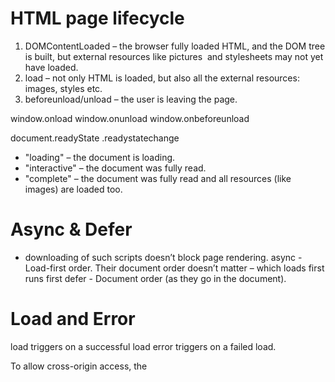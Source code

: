 # HTML page lifecycle
1. DOMContentLoaded – the browser fully loaded HTML, and the DOM tree is built, but external resources like pictures <img> and stylesheets may not yet have loaded.
2. load – not only HTML is loaded, but also all the external resources: images, styles etc.
3. beforeunload/unload – the user is leaving the page.

window.onload
window.onunload
window.onbeforeunload

document.readyState .readystatechange
- "loading" – the document is loading.
- "interactive" – the document was fully read.
- "complete" – the document was fully read and all resources (like images) are loaded too.

# Async & Defer
- downloading of such scripts doesn’t block page rendering.
async	- Load-first order. Their document order doesn’t matter – which loads first runs first
defer	- Document order (as they go in the document).

# Load and Error
load triggers on a successful load
error triggers on a failed load.

To allow cross-origin access, the <script> tag needs to have the crossorigin attribute, plus the remote server must provide special headers.
Three levels of cross-origin access:
1. No crossorigin attribute – access prohibited.
2. crossorigin="anonymous" – access allowed if the server responds with the header Access-Control-Allow-Origin with * or our origin. Browser does not send authorization information and cookies to remote server.
3. crossorigin="use-credentials" – access allowed if the server sends back the header Access-Control-Allow-Origin with our origin and Access-Control-Allow-Credentials: true. Browser sends authorization information and cookies to remote server.

# Mutation Observer 
observes a DOM element and fires a callback when it detects a change.

let observer = new MutationObserver(callback);
observer.observe(node, config);

- config is an object with boolean options “what kind of changes to react on”:
childList – changes in the direct children of node
subtree – in all descendants of node
attributes – attributes of node
attributeFilter – an array of attribute names, to observe only selected ones.
characterData – whether to observe node.data (text content)
attributeOldValue – if true, pass both the old and the new value of attribute to callback (see below), otherwise only the new one (needs attributes option),
characterDataOldValue – if true, pass both the old and the new value of node.data to callback (see below), otherwise only the new one (needs characterData option).

observer.disconnect() – stops the observation.
observer.takeRecords() – gets a list of unprocessed mutation records – those that happened, but the callback has not handled them.

*MutationRecord object*
- first argument passed to the callback
type – mutation type, one of
  "attributes": attribute modified
  "characterData": data modified, used for text nodes,
  "childList": child elements added/removed,
target – where the change occurred: an element for "attributes", or text node for "characterData", or an element for a "childList" mutation,
addedNodes/removedNodes – nodes that were added/removed,
previousSibling/nextSibling – the previous and next sibling to added/removed nodes,
attributeName/attributeNamespace – the name/namespace (for XML) of the changed attribute,
oldValue – the previous value, only for attribute or text changes, if the corresponding option is set attributeOldValue/characterDataOldValue.